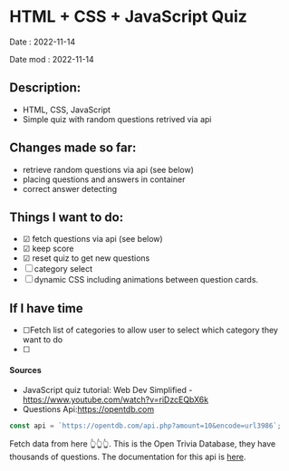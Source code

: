 # HTML + CSS + JavaScript Quiz

Date : 2022-11-14

Date mod : 2022-11-14

## Description:

- HTML, CSS, JavaScript
- Simple quiz with random questions retrived via api

## Changes made so far:

- retrieve random questions via api (see below)
- placing questions and answers in container
- correct answer detecting

## Things I want to do:

- &#9745; fetch questions via api (see below)
- &#9745; keep score
- &#9745; reset quiz to get new questions
- &#9744; category select
- &#9744; dynamic CSS including animations between question cards.

## If I have time

- &#9744;Fetch list of categories to allow user to select which category they want to do
- &#9744;

#### Sources

- JavaScript quiz tutorial: Web Dev Simplified - https://www.youtube.com/watch?v=riDzcEQbX6k
- Questions Api:https://opentdb.com

```js
const api = `https://opentdb.com/api.php?amount=10&encode=url3986`;
```

Fetch data from here 👆👆👆. This is the Open Trivia Database, they have thousands of questions. The documentation for this api is [here](<[https://opentdb.com/api_config.php](https://opentdb.com/api_config.php)>).
